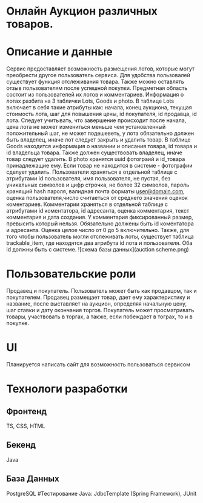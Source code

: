 # Онлайн Аукцион различных товаров.
# Описание и данные
Сервис предоставляет возможность размещения лотов, которые могут преобрести другое пользователь сервиса. Для удобства пользовалей
существует функция отслеживания товара. Также можно оставлять отзыв пользователям после успешной покупки.
Предметная область состоит из пользователей их лотов и комментариев. 
Информация о лотах разбита на 3 таблички Lots, Goods и photo.
В таблице Lots включает в себя такие атрибуты как: начала,
конец аукциона, текущая стоимость лота, шаг для повышения цены, id покупателя, id продавца, id лота.
Следует учитывать, что завершение происходит после начала, цена лота не может измениться меньше чем установленный положительный шаг,
не может подешеветь, у лота обязательно должен быть владелец, иначе лот следует закрыть и удалить товар.
В таблице Goods находится информация о названии и описания товара, id товара и id владельца товара. Также должен существовать
владелец, иначе товар следует удалить.
В photo хранятся uuid фотограий и id_товара принадлежащие ему. Если товар не находится в системе - фотографии сделует удалить.
Пользователи храняться в отдельной таблице с атрибутами id пользователя, имя пользователя,
не пустая, без уникальных символов и цифр строчка, не более 32 символов, пароль хранящий hash пароля,
валидная почта форматы user@domain.com, оценка пользователя,число считаеться от среднего значения оценок коментариев.
Комментарии храняться в отдельной таблице с атрибутами id коментатора, id адресанта, оценка комментария, текст комментария
и дата создания. У комментария фиксированный размер, превысить который нельзя. Обязательно должены быть id коментатора и адресанта.
Оценка целое число от 0 до 5 включительно.
Также, для того чтобы пользователь могли отслеживать лоты, существует таблица trackable_item, где находятся два атрибута id лота 
и пользователя. Оба id должны быть с системе.
![схема базы данных](auction scheme.png)
# Пользовательские роли
Продавец и покупатель. Пользователь может быть как продавцом, так и покупателем. 
Продавец размещает товар, дает ему характеристику и название, после выставляет на аукцион, определяя начальную цену, шаг ставки и дату окончания торгов. 
Покупатель может просматривать товары, участвовать в торгах, а также, если побеждает в тограх, то и в покупке.
# UI
Планируется написать сайт для возможность пользоваться сервисом
# Технологи разработки 
## Фронтенд
TS, CSS, HTML
## Бекенд
Java
## База Данных
PostgreSQL
#Тестирование
Java: JdbcTemplate (Spring Framework), JUnit
